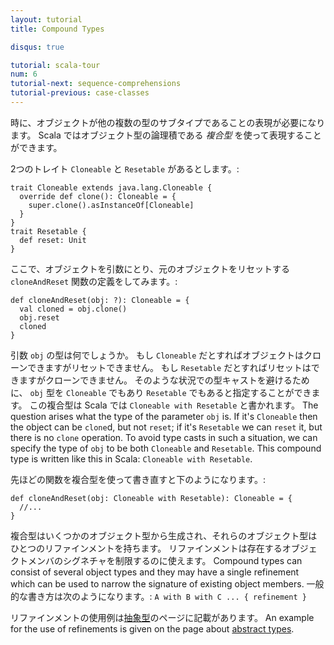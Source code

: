 ```yaml
---
layout: tutorial
title: Compound Types

disqus: true

tutorial: scala-tour
num: 6
tutorial-next: sequence-comprehensions
tutorial-previous: case-classes
---
```


時に、オブジェクトが他の複数の型のサブタイプであることの表現が必要になります。 Scala ではオブジェクト型の論理積である *複合型* を使って表現することができます。

2つのトレイト `Cloneable` と `Resetable` があるとします。:

    trait Cloneable extends java.lang.Cloneable {
      override def clone(): Cloneable = { 
        super.clone().asInstanceOf[Cloneable]
      }
    }
    trait Resetable {
      def reset: Unit
    }

ここで、オブジェクトを引数にとり、元のオブジェクトをリセットする `cloneAndReset` 関数の定義をしてみます。:

    def cloneAndReset(obj: ?): Cloneable = {
      val cloned = obj.clone()
      obj.reset
      cloned
    }

引数 `obj` の型は何でしょうか。 もし `Cloneable` だとすればオブジェクトはクローンできますがリセットできません。 もし `Resetable` だとすればリセットはできますがクローンできません。 そのような状況での型キャストを避けるために、 `obj` 型を `Cloneable` でもあり `Resetable` でもあると指定することができます。 この複合型は Scala では `Cloneable with Resetable` と書かれます。
The question arises what the type of the parameter `obj` is. If it's `Cloneable` then the object can be `clone`d, but not `reset`; if it's `Resetable` we can `reset` it, but there is no `clone` operation. To avoid type casts in such a situation, we can specify the type of `obj` to be both `Cloneable` and `Resetable`. This compound type is written like this in Scala: `Cloneable with Resetable`.

先ほどの関数を複合型を使って書き直すと下のようになります。:

    def cloneAndReset(obj: Cloneable with Resetable): Cloneable = {
      //...
    }

複合型はいくつかのオブジェクト型から生成され、それらのオブジェクト型はひとつのリファインメントを持ちます。 リファインメントは存在するオブジェクトメンバのシグネチャを制限するのに使えます。
Compound types can consist of several object types and they may have a single refinement which can be used to narrow the signature of existing object members.
一般的な書き方は次のようになります。: `A with B with C ... { refinement }`

リファインメントの使用例は[抽象型](abstract-types.html)のページに記載があります。
An example for the use of refinements is given on the page about [abstract types](abstract-types.html). 
